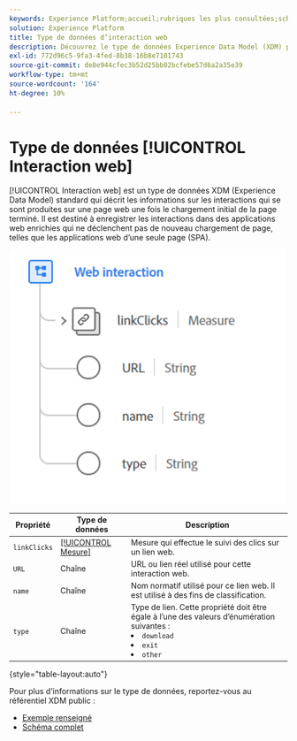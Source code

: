 ```yaml
---
keywords: Experience Platform;accueil;rubriques les plus consultées;schéma;schéma;XDM;champs;schémas;schémas;interaction web;type de données;type de données;type de données
solution: Experience Platform
title: Type de données d’interaction web
description: Découvrez le type de données Experience Data Model (XDM) pour l’interaction web.
exl-id: 772d96c5-9fa3-4fed-8b38-16b8e7101743
source-git-commit: de8e944cfec3b52d25bb02bcfebe57d6a2a35e39
workflow-type: tm+mt
source-wordcount: '164'
ht-degree: 10%

---
```


# Type de données [!UICONTROL Interaction web]

[!UICONTROL Interaction web] est un type de données XDM (Experience Data Model) standard qui décrit les informations sur les interactions qui se sont produites sur une page web une fois le chargement initial de la page terminé. Il est destiné à enregistrer les interactions dans des applications web enrichies qui ne déclenchent pas de nouveau chargement de page, telles que les applications web d’une seule page (SPA).

<img src="../images/data-types/web-interaction.PNG" width="500" /><br />

| Propriété | Type de données | Description |
| --- | --- | --- |
| `linkClicks` | [[!UICONTROL Mesure]](./measure.md) | Mesure qui effectue le suivi des clics sur un lien web. |
| `URL` | Chaîne | URL ou lien réel utilisé pour cette interaction web. |
| `name` | Chaîne | Nom normatif utilisé pour ce lien web. Il est utilisé à des fins de classification. |
| `type` | Chaîne | Type de lien. Cette propriété doit être égale à l’une des valeurs d’énumération suivantes : <li> `download` </li> <li> `exit` </li> <li> `other` </li> |

{style="table-layout:auto"}

Pour plus d’informations sur le type de données, reportez-vous au référentiel XDM public :

* [Exemple renseigné](https://github.com/adobe/xdm/blob/master/components/datatypes/deprecated/webinteraction.example.1.json)
* [Schéma complet](https://github.com/adobe/xdm/blob/master/components/datatypes/deprecated/webinteraction.schema.json)
